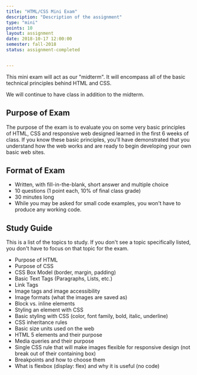 ```yaml
---
title: "HTML/CSS Mini Exam"
description: "Description of the assignment"
type: "mini"
points: 10
layout: assignment
date: 2018-10-17 12:00:00
semester: fall-2018
status: assignment-completed


---
```


This mini exam will act as our "midterm".  It will encompass all of the basic technical principles behind HTML and CSS.

We will continue to have class in addition to the midterm.

## Purpose of Exam

The purpose of the exam is to evaluate you on some very basic principles of HTML, CSS and responsive web designed learned in the first 6 weeks of class.  If you know these basic principles, you'll have demonstrated that you understand how the web works and are ready to begin developing your own basic web sites.  

## Format of Exam

* Written, with fill-in-the-blank, short answer and multiple choice
* 10 questions (1 point each, 10% of final class grade)
* 30 minutes long
* While you may be asked for small code examples, you won't have to produce any working code.

## Study Guide

This is a list of the topics to study.  If you don't see a topic specifically listed, you don't have to focus on that topic for the exam.

* Purpose of HTML
* Purpose of CSS
* CSS Box Model (border, margin, padding)
* Basic Text Tags (Paragraphs, Lists, etc.)
* Link Tags
* Image tags and image accessibility
* Image formats (what the images are saved as)
* Block vs. inline elements
* Styling an element with CSS
* Basic styling with CSS (color, font family, bold, italic, underline)
* CSS inheritance rules
* Basic size units used on the web
* HTML 5 elements and their purpose
* Media queries and their purpose
* Single CSS rule that will make images flexible for responsive design (not break out of their containing box)
* Breakpoints and how to choose them
* What is flexbox (display: flex) and why it is useful (no code)

